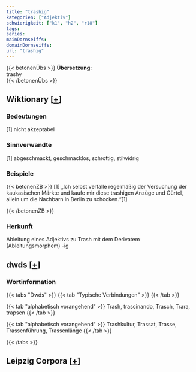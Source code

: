 ```yaml
---
title: "trashig"
kategorien: ["Adjektiv"]
schwierigkeit: ["k1", "h2", "r18"]
tags:
series:
mainDornseiffs:
domainDornseiffs:
url: "trashig"
---
```


{{< betonenÜbs >}}
**Übersetzung:**  
trashy  
{{< /betonenÜbs >}}

## Wiktionary [[+](https://de.wiktionary.org/wiki/trashig)]

### Bedeutungen
[1] nicht akzeptabel  

### Sinnverwandte
[1] abgeschmackt, geschmacklos, schrottig, stilwidrig  

### Beispiele
{{< betonenZB >}}
[1] „Ich selbst verfalle regelmäßig der Versuchung der kaukasischen Märkte und kaufe mir diese trashigen Anzüge und Gürtel, allein um die Nachbarn in Berlin zu schocken.“[1]  

{{< /betonenZB >}}
### Herkunft
Ableitung eines Adjektivs zu Trash mit dem Derivatem (Ableitungsmorphem) -ig  



## dwds [[+](https://www.dwds.de/wb/trashig)]

### Wortinformation
{{< tabs "Dwds" >}}
{{< tab "Typische Verbindungen" >}}
{{< /tab >}}

{{< tab "alphabetisch vorangehend" >}}
Trash, trascinando, Trasch, Trara, trapsen
{{< /tab >}}

{{< tab "alphabetisch vorangehend" >}}
Trashkultur, Trassat, Trasse, Trassenführung, Trassenlänge
{{< /tab >}}

{{< /tabs >}}

## Leipzig Corpora [[+](https://corpora.uni-leipzig.de/en/res?word=trashig&corpusId=deu_newscrawl-public_2018)]

